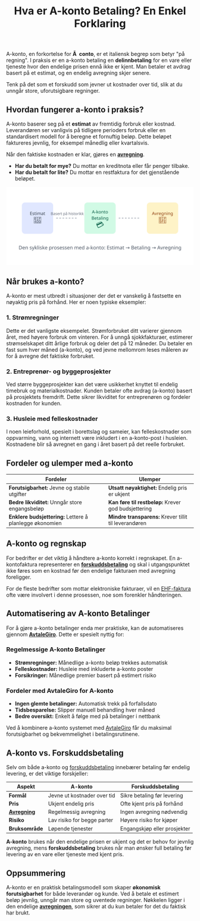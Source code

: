 ﻿---
title: "Hva er A-konto Betaling? En Enkel Forklaring"
seoTitle: "A-konto betaling | Hva det er og hvordan det fungerer"
description: "A-konto, fra à conto, betyr på regning. En a-konto betaling er en delinnbetaling for en vare eller tjeneste der endelig pris ikke er kjent, med avregning senere."
summary: "A-konto betaling: hva det er, hvordan det fungerer og regnskapsmessig behandling."
---

A-konto, en forkortelse for **Ã  conto**, er et italiensk begrep som betyr "på regning". I praksis er en a-konto betaling en **delinnbetaling** for en vare eller tjeneste hvor den endelige prisen ennå ikke er kjent. Man betaler et avdrag basert på et estimat, og en endelig avregning skjer senere.

Tenk på det som et forskudd som jevner ut kostnader over tid, slik at du unngår store, uforutsigbare regninger.

## Hvordan fungerer a-konto i praksis?

A-konto baserer seg på et **estimat** av fremtidig forbruk eller kostnad. Leverandøren ser vanligvis på tidligere perioders forbruk eller en standardisert modell for å beregne et fornuftig beløp. Dette beløpet faktureres jevnlig, for eksempel månedlig eller kvartalsvis.

Når den faktiske kostnaden er klar, gjøres en [**avregning**](/blogs/regnskap/hva-er-avregning "Hva er Avregning i Regnskap? Komplett Guide til Avregning").

*   **Har du betalt for mye?** Du mottar en kreditnota eller får penger tilbake.
*   **Har du betalt for lite?** Du mottar en restfaktura for det gjenstående beløpet.

![Illustrasjon av a-konto syklusen](a-konto-cycle.svg)

## Når brukes a-konto?

A-konto er mest utbredt i situasjoner der det er vanskelig å fastsette en nøyaktig pris på forhånd. Her er noen typiske eksempler:

### 1. Strømregninger

Dette er det vanligste eksempelet. Strømforbruket ditt varierer gjennom året, med høyere forbruk om vinteren. For å unngå sjokkfakturaer, estimerer strømselskapet ditt årlige forbruk og deler det på 12 måneder. Du betaler en fast sum hver måned (a-konto), og ved jevne mellomrom leses måleren av for å avregne det faktiske forbruket.

### 2. Entreprenør- og byggeprosjekter

Ved større byggeprosjekter kan det være usikkerhet knyttet til endelig timebruk og materialkostnader. Kunden betaler ofte avdrag (a-konto) basert på prosjektets fremdrift. Dette sikrer likviditet for entreprenøren og fordeler kostnaden for kunden.

### 3. Husleie med felleskostnader

I noen leieforhold, spesielt i borettslag og sameier, kan felleskostnader som oppvarming, vann og internett være inkludert i en a-konto-post i husleien. Kostnadene blir så avregnet en gang i året basert på det reelle forbruket.

## Fordeler og ulemper med a-konto

| Fordeler                                    | Ulemper                                        |
| ------------------------------------------- | ---------------------------------------------- |
| **Forutsigbarhet:** Jevne og stabile utgifter | **Utsatt nøyaktighet:** Endelig pris er ukjent  |
| **Bedre likviditet:** Unngår store engangsbeløp | **Kan føre til restbeløp:** Krever god budsjettering |
| **Enklere budsjettering:** Lettere å planlegge økonomien | **Mindre transparens:** Krever tillit til leverandøren |

## A-konto og regnskap

For bedrifter er det viktig å håndtere a-konto korrekt i regnskapet. En a-kontofaktura representerer en **[forskuddsbetaling](/blogs/regnskap/hva-er-forskuddsbetaling "Hva er forskuddsbetaling? Komplett Guide til Forskuddsbetalinger i Regnskap")** og skal i utgangspunktet ikke føres som en kostnad før den endelige fakturaen med avregning foreligger.

For de fleste bedrifter som mottar elektroniske fakturaer, vil en [EHF-faktura](/blogs/regnskap/hva-er-ehf-faktura "Les mer om Elektronisk Handelsformat (EHF)") ofte være involvert i denne prosessen, noe som forenkler håndteringen.

## Automatisering av A-konto Betalinger

For å gjøre a-konto betalinger enda mer praktiske, kan de automatiseres gjennom **[AvtaleGiro](/blogs/regnskap/hva-er-avtalegiro "Hva er AvtaleGiro? Komplett Guide til Automatisk Betaling")**. Dette er spesielt nyttig for:

### Regelmessige A-konto Betalinger
- **Strømregninger:** Månedlige a-konto beløp trekkes automatisk
- **Felleskostnader:** Husleie med inkluderte a-konto poster
- **Forsikringer:** Månedlige premier basert på estimert risiko

### Fordeler med AvtaleGiro for A-konto
- **Ingen glemte betalinger:** Automatisk trekk på forfallsdato
- **Tidsbesparelse:** Slipper manuell behandling hver måned
- **Bedre oversikt:** Enkelt å følge med på betalinger i nettbank

Ved å kombinere a-konto systemet med [AvtaleGiro](/blogs/regnskap/hva-er-avtalegiro "Hva er AvtaleGiro? Komplett Guide til Automatisk Betaling") får du maksimal forutsigbarhet og bekvemmelighet i betalingsrutinene.

## A-konto vs. Forskuddsbetaling

Selv om både a-konto og [forskuddsbetaling](/blogs/regnskap/hva-er-forskuddsbetaling "Hva er forskuddsbetaling? Komplett Guide til Forskuddsbetalinger i Regnskap") innebærer betaling før endelig levering, er det viktige forskjeller:

| Aspekt | A-konto | Forskuddsbetaling |
|--------|---------|-------------------|
| **Formål** | Jevne ut kostnader over tid | Sikre betaling før levering |
| **Pris** | Ukjent endelig pris | Ofte kjent pris på forhånd |
| [**Avregning**](/blogs/regnskap/hva-er-avregning "Hva er Avregning i Regnskap? Komplett Guide til Avregning") | Regelmessig avregning | Ingen avregning nødvendig |
| **Risiko** | Lav risiko for begge parter | Høyere risiko for kjøper |
| **Bruksområde** | Løpende tjenester | Engangskjøp eller prosjekter |

**A-konto** brukes når den endelige prisen er ukjent og det er behov for jevnlig avregning, mens **forskuddsbetaling** brukes når man ønsker full betaling før levering av en vare eller tjeneste med kjent pris.

## Oppsummering

A-konto er en praktisk betalingsmodell som skaper **økonomisk forutsigbarhet** for både leverandør og kunde. Ved å betale et estimert beløp jevnlig, unngår man store og uventede regninger. Nøkkelen ligger i den endelige [**avregningen**](/blogs/regnskap/hva-er-avregning "Hva er Avregning i Regnskap? Komplett Guide til Avregning"), som sikrer at du kun betaler for det du faktisk har brukt.











